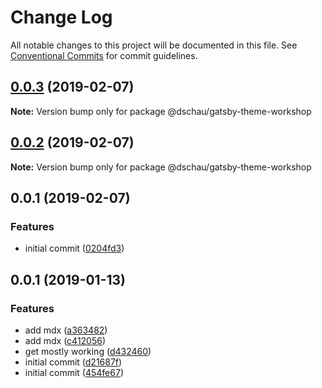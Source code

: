 # Change Log

All notable changes to this project will be documented in this file.
See [Conventional Commits](https://conventionalcommits.org) for commit guidelines.

## [0.0.3](https://github.com/dschau/gatsby-themes/compare/@dschau/gatsby-theme-workshop@0.0.2...@dschau/gatsby-theme-workshop@0.0.3) (2019-02-07)

**Note:** Version bump only for package @dschau/gatsby-theme-workshop





## [0.0.2](https://github.com/dschau/gatsby-themes/compare/@dschau/gatsby-theme-workshop@0.0.1...@dschau/gatsby-theme-workshop@0.0.2) (2019-02-07)

**Note:** Version bump only for package @dschau/gatsby-theme-workshop





## 0.0.1 (2019-02-07)


### Features

* initial commit ([0204fd3](https://github.com/dschau/gatsby-themes/commit/0204fd3))





## 0.0.1 (2019-01-13)

### Features

- add mdx ([a363482](https://github.com/DSchau/gatsby-drupal-workshop/commit/a363482))
- add mdx ([c412056](https://github.com/DSchau/gatsby-drupal-workshop/commit/c412056))
- get mostly working ([d432460](https://github.com/DSchau/gatsby-drupal-workshop/commit/d432460))
- initial commit ([d21687f](https://github.com/DSchau/gatsby-drupal-workshop/commit/d21687f))
- initial commit ([454fe67](https://github.com/DSchau/gatsby-drupal-workshop/commit/454fe67))

